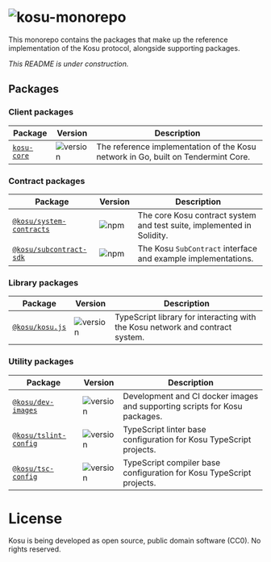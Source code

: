 # ![kosu-monorepo](https://files.slack.com/files-pri/T7RN6D56W-FJB8GF7EG/kosu_logo.png)

This monorepo contains the packages that make up the reference implementation of the Kosu protocol, alongside supporting packages.

_This README is under construction._

## Packages

### Client packages

| Package |Version|Description |
|-|-|-|
|[`kosu-core`](./packages/go-kosu)|![version](https://img.shields.io/badge/version-0.0.0-green.svg)|The reference implementation of the Kosu network in Go, built on Tendermint Core. |


### Contract packages

| Package |Version| Description |
|-|-|-|
|[`@kosu/system-contracts`](./packages/kosu-system-contracts)|![npm](https://img.shields.io/npm/v/@kosu/subcontract-sdk.svg)|The core Kosu contract system and test suite, implemented in Solidity.|
|[`@kosu/subcontract-sdk`](./packages/kosu-sdk-contracts)|![npm](https://img.shields.io/npm/v/@kosu/subcontract-sdk.svg)|The Kosu `SubContract` interface and example implementations.|

### Library packages

| Package |Version|Description |
|-|-|-|
|[`@kosu/kosu.js`](./packages/kosu.js)|![version](https://img.shields.io/badge/npm-v0.1.0-green.svg)|TypeScript library for interacting with the Kosu network and contract system.|

### Utility packages

| Package |Version|Description |
|-|-|-|
|[`@kosu/dev-images`](./packages/dev-images)|![version](https://img.shields.io/badge/npm-v0.0.1-green.svg)|Development and CI docker images and supporting scripts for Kosu packages. |
|[`@kosu/tslint-config`](./packages/tslint-config)|![version](https://img.shields.io/badge/npm-v0.0.2-green.svg)|TypeScript linter base configuration for Kosu TypeScript projects. |
|[`@kosu/tsc-config`](./packages/tsc-config)|![version](https://img.shields.io/badge/npm-v0.0.1-green.svg)|TypeScript compiler base configuration for Kosu TypeScript projects. |

# License

Kosu is being developed as open source, public domain software (CC0). No rights reserved.


